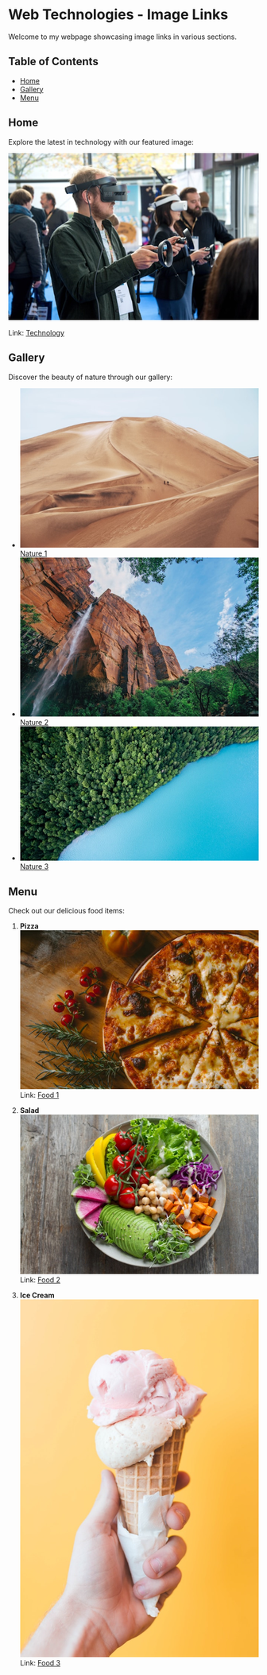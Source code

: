 # Web Technologies - Image Links

Welcome to my webpage showcasing image links in various sections.

## Table of Contents

- [Home](#home)
- [Gallery](#gallery)
- [Menu](#menu)

## Home

Explore the latest in technology with our featured image:

![Technology Image](technology_image.jpg)

Link: [Technology](https://example.com/technology)

## Gallery

Discover the beauty of nature through our gallery:

- ![A Sandy Desert](nature_image1.jpg) [Nature 1](https://example.com/nature1)
- ![A Rocky Mountain](nature_image2.jpg) [Nature 2](https://example.com/nature2)
- ![A Sea Shore](nature_image3.jpg) [Nature 3](https://example.com/nature3)

## Menu

Check out our delicious food items:

1. **Pizza**
   ![Pizza](food_image1.jpg)
   Link: [Food 1](https://example.com/food1)

2. **Salad**
   ![Salad](food_image2.jpg)
   Link: [Food 2](https://example.com/food2)

3. **Ice Cream**
   ![Ice Cream](food_image3.jpg)
   Link: [Food 3](https://example.com/food3)

